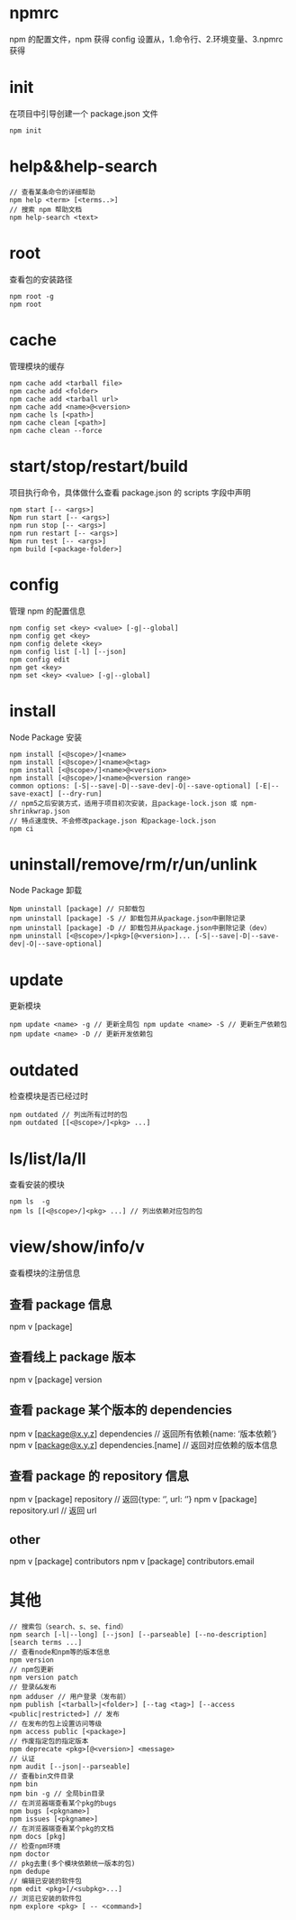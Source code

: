 # npmrc

npm 的配置文件，npm 获得 config 设置从，1.命令行、2.环境变量、3.npmrc 获得

# init

在项目中引导创建一个 package.json 文件

```
npm init
```

# help&&help-search

```
// 查看某条命令的详细帮助 
npm help <term> [<terms..>]
// 搜索 npm 帮助文档
npm help-search <text>
```

# root

查看包的安装路径

```
npm root -g
npm root
```

# cache

管理模块的缓存

```
npm cache add <tarball file>
npm cache add <folder>
npm cache add <tarball url>
npm cache add <name>@<version>
npm cache ls [<path>]
npm cache clean [<path>]
npm cache clean --force
```

# start/stop/restart/build

项目执行命令，具体做什么查看 package.json 的 scripts 字段中声明

```
npm start [-- <args>]
Npm run start [-- <args>]
npm run stop [-- <args>]
npm run restart [-- <args>]
Npm run test [-- <args>]
npm build [<package-folder>]
```

# config

管理 npm 的配置信息

```
npm config set <key> <value> [-g|--global]
npm config get <key>
npm config delete <key>
npm config list [-l] [--json]
npm config edit
npm get <key>
npm set <key> <value> [-g|--global]
```

# install

Node Package 安装

```
npm install [<@scope>/]<name>
npm install [<@scope>/]<name>@<tag>
npm install [<@scope>/]<name>@<version>
npm install [<@scope>/]<name>@<version range>
common options: [-S|--save|-D|--save-dev|-O|--save-optional] [-E|--save-exact] [--dry-run]
// npm5之后安装方式，适用于项目初次安装，且package-lock.json 或 npm-shrinkwrap.json
// 特点速度快、不会修改package.json 和package-lock.json
npm ci
```

# uninstall/remove/rm/r/un/unlink

Node Package 卸载

```
Npm uninstall [package] // 只卸载包
npm uninstall [package] -S // 卸载包并从package.json中删除记录
npm uninstall [package] -D // 卸载包并从package.json中删除记录（dev）
npm uninstall [<@scope>/]<pkg>[@<version>]... [-S|--save|-D|--save-dev|-O|--save-optional]
```

# update

更新模块

```
npm update <name> -g // 更新全局包 npm update <name> -S // 更新生产依赖包
npm update <name> -D // 更新开发依赖包
```

# outdated

检查模块是否已经过时

```
npm outdated // 列出所有过时的包
npm outdated [[<@scope>/]<pkg> ...]

```

# ls/list/la/ll

查看安装的模块

```
npm ls  -g
npm ls [[<@scope>/]<pkg> ...] // 列出依赖对应包的包
```

# view/show/info/v

查看模块的注册信息

## 查看 package 信息

npm v [package]

## 查看线上 package 版本

npm v [package] version

## 查看 package 某个版本的 dependencies

npm v [package@x.y.z] dependencies // 返回所有依赖{name: ‘版本依赖’}
npm v [package@x.y.z] dependencies.[name] // 返回对应依赖的版本信息

## 查看 package 的 repository 信息

npm v [package] repository // 返回{type: ‘’, url: ‘’}
npm v [package] repository.url // 返回 url

## other

npm v [package] contributors
npm v [package] contributors.email

# 其他

```
// 搜索包（search、s、se、find）
npm search [-l|--long] [--json] [--parseable] [--no-description] [search terms ...]
// 查看node和npm等的版本信息
npm version
// npm包更新
npm version patch
// 登录&&发布
npm adduser // 用户登录（发布前）
npm publish [<tarball>|<folder>] [--tag <tag>] [--access <public|restricted>] // 发布
// 在发布的包上设置访问等级
npm access public [<package>]
// 作废指定包的指定版本
npm deprecate <pkg>[@<version>] <message>
// 认证
npm audit [--json|--parseable]
// 查看bin文件目录
npm bin
npm bin -g // 全局bin目录
// 在浏览器端查看某个pkg的bugs
npm bugs [<pkgname>]
npm issues [<pkgname>]
// 在浏览器端查看某个pkg的文档
npm docs [pkg]
// 检查npm环境
npm doctor
// pkg去重(多个模块依赖统一版本的包)
npm dedupe
// 编辑已安装的软件包
npm edit <pkg>[/<subpkg>...]
// 浏览已安装的软件包
npm explore <pkg> [ -- <command>]
```
